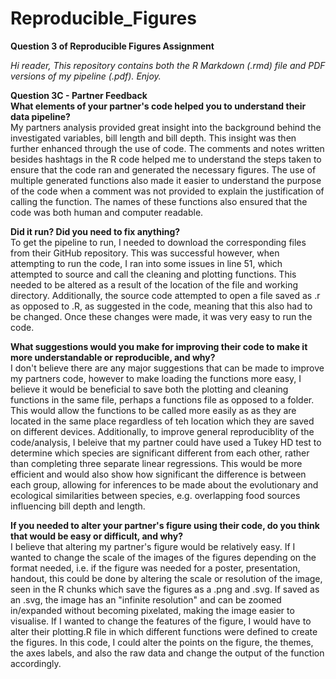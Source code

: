 # Reproducible_Figures
**Question 3 of Reproducible Figures Assignment**

*Hi reader, 
This repository contains both the R Markdown (.rmd) file and PDF versions of my pipeline (.pdf). 
Enjoy.*

**Question 3C - Partner Feedback**  
**What elements of your partner's code helped you to understand their data pipeline?**  
My partners analysis provided great insight into the background behind the investigated variables, bill length and bill depth. This insight was then further enhanced through the use of code. The comments and notes written besides hashtags in the R code helped me to understand the steps taken to ensure that the code ran and generated the necessary figures. The use of multiple generated functions also made it easier to understand the purpose of the code when a comment was not provided to explain the justification of calling the function. The names of these functions also ensured that the code was both human and computer readable. 

**Did it run? Did you need to fix anything?**  
To get the pipeline to run, I needed to download the corresponding files from their GitHub repository. This was successful however, when attempting to run the code, I ran into some issues in line 51, which attempted to source and call the cleaning and plotting functions. This needed to be altered as a result of the location of the file and working directory. Additionally, the source code attempted to open a file saved as .r as opposed to .R, as suggested in the code, meaning that this also had to be changed. Once these changes were made, it was very easy to run the code. 

**What suggestions would you make for improving their code to make it more understandable or reproducible, and why?**  
I don't believe there are any major suggestions that can be made to improve my partners code, however to make loading the functions more easy, I believe it would be beneficial to save both the plotting and cleaning functions in the same file, perhaps a functions file as opposed to a folder. This would allow the functions to be called more easily as as they are located in the same place regardless of teh location which they are saved on different devices. 
Additionally, to improve general reproduciblity of the code/analysis, I beleive that my partner could have used a Tukey HD test to determine which species are significant different from each other, rather than completing three separate linear regressions. This would be more efficient and would also show how significant the difference is between each group, allowing for inferences to be made about the evolutionary and ecological similarities between species, e.g. overlapping food sources influencing bill depth and length. 

**If you needed to alter your partner's figure using their code, do you think that would be easy or difficult, and why?**  
I believe that altering my partner's figure would be relatively easy. If I wanted to change the scale of the images of the figures depending on the format needed, i.e. if the figure was needed for a poster, presentation, handout, this could be done by altering the scale or resolution of the image, seen in the R chunks which save the figures as a .png and .svg. If saved as an .svg, the image has an "infinite resolution" and can be zoomed in/expanded without becoming pixelated, making the image easier to visualise. 
If I wanted to change the features of the figure, I would have to alter their plotting.R file in which different functions were defined to create the figures. In this code, I could alter the points on the figure, the themes, the axes labels, and also the raw data and change the output of the function accordingly. 

